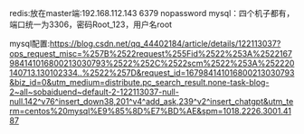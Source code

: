 redis:放在master端:192.168.112.143 6379 nopassword
mysql：四个机子都有，端口统一为3306，密码Root_123，用户名root

mysql配置:https://blog.csdn.net/qq_44402184/article/details/122113037?ops_request_misc=%257B%2522request%255Fid%2522%253A%2522167984141016800213030793%2522%252C%2522scm%2522%253A%252220140713.130102334..%2522%257D&request_id=167984141016800213030793&biz_id=0&utm_medium=distribute.pc_search_result.none-task-blog-2~all~sobaiduend~default-2-122113037-null-null.142^v76^insert_down38,201^v4^add_ask,239^v2^insert_chatgpt&utm_term=centos%20mysql%E9%85%8D%E7%BD%AE&spm=1018.2226.3001.4187